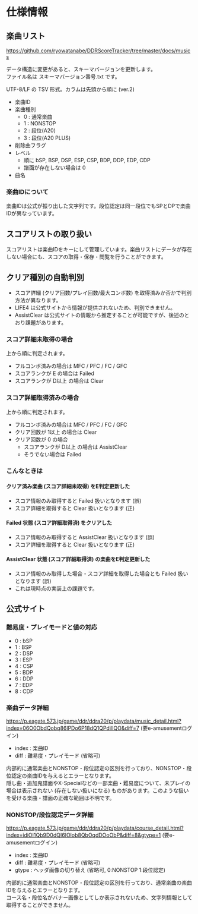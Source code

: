 # 仕様情報

## 楽曲リスト

https://github.com/ryowatanabe/DDRScoreTracker/tree/master/docs/musics

データ構造に変更があると、スキーマバージョンを更新します。  
ファイル名は スキーマバージョン番号.txt です。

UTF-8/LF の TSV 形式。カラムは先頭から順に (ver.2)

 - 楽曲ID
 - 楽曲種別
   - 0 : 通常楽曲
   - 1 : NONSTOP
   - 2 : 段位(A20)
   - 3 : 段位(A20 PLUS)
 - 削除曲フラグ
 - レベル
   - 順に bSP, BSP, DSP, ESP, CSP, BDP, DDP, EDP, CDP
   - 譜面が存在しない場合は 0
 - 曲名

### 楽曲IDについて

楽曲IDは公式が振り出した文字列です。段位認定は同一段位でもSPとDPで楽曲IDが異なっています。

## スコアリストの取り扱い

スコアリストは楽曲IDをキーにして管理しています。楽曲リストにデータが存在しない場合にも、スコアの取得・保存・閲覧を行うことができます。

## クリア種別の自動判別

 - スコア詳細 (クリア回数/プレイ回数/最大コンボ数) を取得済みか否かで判別方法が異なります。
 - LIFE4 は公式サイトから情報が提供されないため、判別できません。
 - AssistClear は公式サイトの情報から推定することが可能ですが、後述のとおり課題があります。

### スコア詳細未取得の場合

上から順に判定されます。

 - フルコンボ済みの場合は MFC / PFC / FC / GFC
 - スコアランクが E の場合は Failed
 - スコアランクが D以上 の場合は Clear

### スコア詳細取得済みの場合

上から順に判定されます。

 - フルコンボ済みの場合は MFC / PFC / FC / GFC
 - クリア回数が 1以上 の場合は Clear
 - クリア回数が 0 の場合
   - スコアランクが D以上 の場合は AssistClear
   - そうでない場合は Failed

### こんなときは

#### クリア済み楽曲 (スコア詳細未取得) をE判定更新した

 - スコア情報のみ取得すると Failed 扱いとなります (誤)
 - スコア詳細を取得すると Clear 扱いとなります (正)

#### Failed 状態 (スコア詳細取得済) をクリアした

 - スコア情報のみ取得すると AssistClear 扱いとなります (誤)
 - スコア詳細を取得すると Clear 扱いとなります (正)

#### AssistClear 状態 (スコア詳細取得済) の楽曲をE判定更新した

 - スコア情報のみ取得した場合・スコア詳細を取得した場合とも Failed 扱いとなります (誤)
 - これは現時点の実装上の課題です。


## 公式サイト

### 難易度・プレイモードと値の対応

 - 0 : bSP
 - 1 : BSP
 - 2 : DSP
 - 3 : ESP
 - 4 : CSP
 - 5 : BDP
 - 6 : DDP
 - 7 : EDP
 - 8 : CDP

### 楽曲データ詳細

https://p.eagate.573.jp/game/ddr/ddra20/p/playdata/music_detail.html?index=06O0ObdQobq86lPDo6P18dQ1QPdilIQO&diff=7
(要e-amusementログイン)

 - index : 楽曲ID
 - diff : 難易度・プレイモード (省略可)

内部的に通常楽曲とNONSTOP・段位認定の区別を行っており、NONSTOP・段位認定の楽曲IDを与えるとエラーとなります。  
隠し曲・追加鬼譜面やX-Specialなどの一部楽曲・難易度について、未プレイの場合は表示されない (存在しない扱いになる) ものがあります。このような扱いを受ける楽曲・譜面の正確な範囲は不明です。

### NONSTOP/段位認定データ詳細

https://p.eagate.573.jp/game/ddr/ddra20/p/playdata/course_detail.html?index=idiOI1Qb9D0dQI6IOlob8QbOqdDOoObP&diff=8&gtype=1
(要e-amusementログイン)

 - index : 楽曲ID
 - diff : 難易度・プレイモード (省略可)
 - gtype : ヘッダ画像の切り替え (省略可, 0:NONSTOP 1:段位認定)

内部的に通常楽曲とNONSTOP・段位認定の区別を行っており、通常楽曲の楽曲IDを与えるとエラーとなります。  
コース名・段位名がバナー画像としてしか表示されないため、文字列情報として取得することができません。
